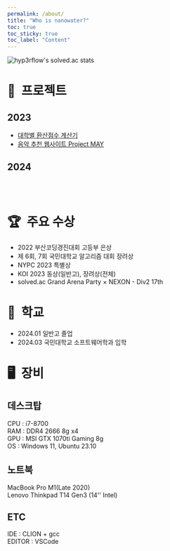 ```yaml
---
permalink: /about/
title: "Who is nanowater?"
toc: true
toc_sticky: true
toc_label: "Content"
---
```


<!-- prettier-ignore -->
![hyp3rflow's solved.ac stats](https://github-readme-solvedac.hyp3rflow.vercel.app/api/?handle=nanowater)

# 📝&nbsp; 프로젝트

## 2023

-   [대학별 환산점수 계산기](https://github.com/nanowater/change_score_calculator) <br>
-   [음악 추천 웹사이트 Project MAY](https://github.com/nanowater/Project_MAY) <br>

## 2024

<br><br>

# 🏆&nbsp; 주요 수상

-   2022 부산코딩경진대회 고등부 은상 <br>
-   제 6회, 7회 국민대학교 알고리즘 대회 장려상 <br>
-   NYPC 2023 특별상 <br>
-   KOI 2023 동상(일반고), 장려상(전체) <br>
-   solved.ac Grand Arena Party × NEXON - Div2 17th <br>

# 🏫&nbsp; 학교

-   2024.01 일반고 졸업
-   2024.03 국민대학교 소프트웨어학과 입학

# 🖥️&nbsp; 장비

## 데스크탑

CPU : i7-8700 <br>
RAM : DDR4 2666 8g x4 <br>
GPU : MSI GTX 1070ti Gaming 8g <br>
OS : Windows 11, Ubuntu 23.10 <br>

## 노트북

MacBook Pro M1(Late 2020)<br>
Lenovo Thinkpad T14 Gen3 (14'' Intel) <br>

## ETC

IDE : CLION + gcc<br>
EDITOR : VSCode
